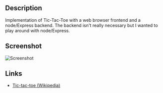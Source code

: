
## Description

Implementation of Tic-Tac-Toe with a web browser frontend and a node/Express backend.
The backend isn't really necessary but I wanted to play around with node/Express.

## Screenshot

![Screenshot](https://raw.github.com/taylorjg/TicTacToe/master/Images/Screenshot.png)

## Links

* [Tic-tac-toe (Wikipedia)](https://en.wikipedia.org/wiki/Tic-tac-toe)
